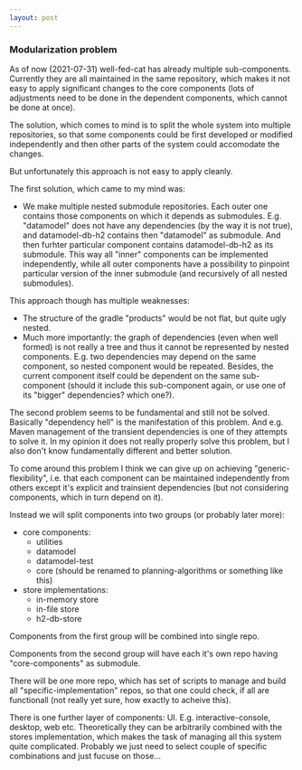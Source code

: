 ```yaml
---
layout: post
---
```


### Modularization problem

As of now (2021-07-31) well-fed-cat has already multiple sub-components. Currently
they are all maintained in the same repository, which makes it not easy to apply
significant changes to the core components (lots of adjustments need to be done in
the dependent components, which cannot be done at once).

The solution, which comes to mind is to split the whole system into multiple 
repositories, so
that some components could be first developed or modified independently and then
other parts of the system could accomodate the changes.

But unfortunately this approach is not easy to apply cleanly.

The first solution, which came to my mind was:

* We make multiple nested submodule repositories. Each outer one contains those
  components on which it depends as submodules. 
  E.g. "datamodel" does not have any dependencies
  (by the way it is not true), and datamodel-db-h2 contains then "datamodel" as
  submodule. And then furhter particular component contains datamodel-db-h2 as
  its submodule. This way all "inner" components can be implemented independently,
  while all outer components have a possibility to pinpoint particular version
  of the inner submodule (and recursively of all nested submodules).

This approach though has multiple weaknesses:

* The structure of the gradle "products" would be not flat, but quite ugly
  nested.
* Much more importantly: the graph of dependencies (even when well formed)
  is not really a tree and thus it cannot be represented by nested components.
  E.g. two dependencies may depend
  on the same component, so nested component would be repeated. Besides, the current
  component itself could be dependent on the same sub-component (should it include
  this sub-component again, or use one of its "bigger" dependencies? which one?).

The second problem seems to be fundamental and still not be solved. Basically
"dependency hell" is the manifestation of this problem. And e.g. Maven management
of the transient dependencies is one of they attempts to solve it. In my
opinion it does not really properly solve this problem, but I also don't
know fundamentally different and better solution.

To come around this problem I think we can give up on achieving "generic-flexibility",
i.e. that each component can be maintained independently from others except it's
explicit and trainsient dependencies (but not considering components, which in turn
depend on it).

Instead we will split components into two groups (or probably later more):
* core components:
  * utilities
  * datamodel
  * datamodel-test
  * core (should be renamed to planning-algorithms or something like this)
* store implementations:
  * in-memory store
  * in-file store
  * h2-db-store

Components from the first group will be combined into single repo.

Components from the second group will have each it's own repo having "core-components"
as submodule.

There will be one more repo, which has set of scripts to manage and build all
"specific-implementation" repos, so that one could check, if all are functionall
(not really yet sure, how exactly to acheive this).

There is one further layer of components: UI. E.g. interactive-console, desktop,
web etc. Theoretically they can be arbitrarily combined with the stores
implementation, which makes the task of managing all this system quite
complicated. Probably we just need to select couple of specific combinations
and just fucuse on those...
